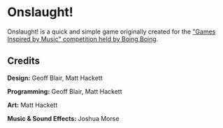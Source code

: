 # Onslaught!

Onslaught! is a quick and simple game originally created for the ["Games Inspired by Music" competition held by Boing Boing](http://www.boingboing.net/2010/06/14/games-inspired-by-mu.html "Games Inspired by Music").

## Credits

**Design:** Geoff Blair, Matt Hackett

**Programming:** Geoff Blair, Matt Hackett

**Art:** Matt Hackett

**Music & Sound Effects:** Joshua Morse
